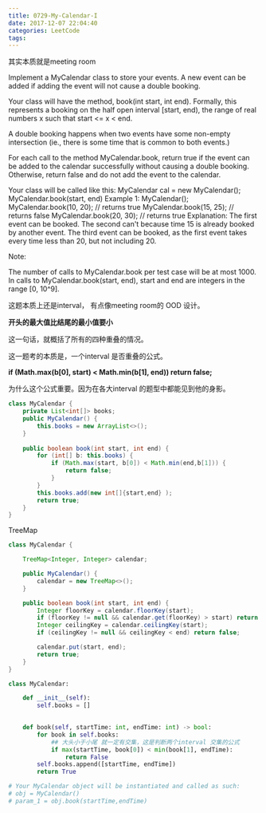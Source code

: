 ```yaml
---
title: 0729-My-Calendar-I
date: 2017-12-07 22:04:40
categories: LeetCode
tags:
---
```


其实本质就是meeting room

Implement a MyCalendar class to store your events. A new event can be added if adding the event will not cause a double booking.

Your class will have the method, book(int start, int end). Formally, this represents a booking on the half open interval [start, end), the range of real numbers x such that start <= x < end.

A double booking happens when two events have some non-empty intersection (ie., there is some time that is common to both events.)

For each call to the method MyCalendar.book, return true if the event can be added to the calendar successfully without causing a double booking. Otherwise, return false and do not add the event to the calendar.

Your class will be called like this: MyCalendar cal = new MyCalendar(); MyCalendar.book(start, end)
Example 1:
MyCalendar();
MyCalendar.book(10, 20); // returns true
MyCalendar.book(15, 25); // returns false
MyCalendar.book(20, 30); // returns true
Explanation: 
The first event can be booked.  The second can't because time 15 is already booked by another event.
The third event can be booked, as the first event takes every time less than 20, but not including 20.

Note:

The number of calls to MyCalendar.book per test case will be at most 1000.
In calls to MyCalendar.book(start, end), start and end are integers in the range [0, 10^9].

这题本质上还是interval， 有点像meeting room的 OOD 设计。

**开头的最大值比结尾的最小值要小**

这一句话，就概括了所有的四种重叠的情况。

这一题考的本质是，一个interval 是否重叠的公式。

**if (Math.max(b[0], start) < Math.min(b[1], end)) return false;**

为什么这个公式重要。因为在各大interval 的题型中都能见到他的身影。

```java
class MyCalendar {
    private List<int[]> books;
    public MyCalendar() {
        this.books = new ArrayList<>();
    }
    
    public boolean book(int start, int end) {
        for (int[] b: this.books) {
            if (Math.max(start, b[0]) < Math.min(end,b[1])) {
                return false;
            }
        }
        this.books.add(new int[]{start,end} );
        return true;  
    }
}
```

TreeMap

```java
class MyCalendar {

    TreeMap<Integer, Integer> calendar;

    public MyCalendar() {
        calendar = new TreeMap<>();
    }

    public boolean book(int start, int end) {
        Integer floorKey = calendar.floorKey(start);
        if (floorKey != null && calendar.get(floorKey) > start) return false;
        Integer ceilingKey = calendar.ceilingKey(start);
        if (ceilingKey != null && ceilingKey < end) return false;

        calendar.put(start, end);
        return true;
    }
}
```


```python
class MyCalendar:

    def __init__(self):
        self.books = []
        

    def book(self, startTime: int, endTime: int) -> bool:
        for book in self.books:
            ## 大头小于小尾 就一定有交集，这是判断两个interval 交集的公式
            if max(startTime, book[0]) < min(book[1], endTime):
                return False
        self.books.append([startTime, endTime])
        return True

# Your MyCalendar object will be instantiated and called as such:
# obj = MyCalendar()
# param_1 = obj.book(startTime,endTime)
```



